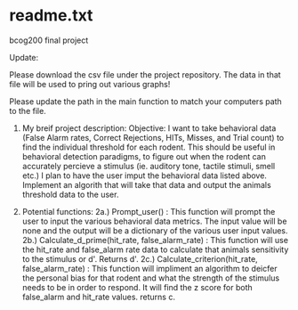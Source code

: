 # readme.txt
bcog200 final project


Update: 

Please download the csv file under the project repository. The data in that file will be used to pring out various graphs!

Please update the path in the main function to match your computers path to the file. 

1) My breif project description: 
  Objective: I want to take behavioral data (False Alarm rates, Correct Rejections, HITs, Misses, and Trial count) to find the individual threshold for each rodent. This should be useful in behavioral detection paradigms, to figure out when the rodent can accurately percieve a stimulus (ie. auditory tone, tactile stimuli, smell etc.) I plan to have the user imput the behavioral data listed above. Implement an algorith that will take that data and output the animals threshold data to the user. 


2) Potential functions:
  2a.) Prompt_user() : This function will prompt the user to input the various behavioral data metrics. The input value will be none and the output will be a dictionary of the various user input values.
  2b.) Calculate_d_prime(hit_rate, false_alarm_rate) : This function will use the hit_rate and false_alarm rate data to calculate that animals sensitivity to the stimulus or d'. Returns d'.
  2c.) Calculate_criterion(hit_rate, false_alarm_rate) : This function will impliment an algorithm to deicfer the personal bias for that rodent and what the strength of the stimulus needs to be in order to respond. It will find the z score for both false_alarm and hit_rate values. returns c.
   
  
